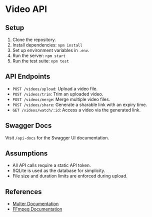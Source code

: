# Video API

## Setup

1. Clone the repository.
2. Install dependencies: `npm install`
3. Set up environment variables in `.env`.
4. Run the server: `npm start`
5. Run the test suite: `npm test`

## API Endpoints

- `POST /videos/upload`: Upload a video file.
- `POST /videos/trim`: Trim an uploaded video.
- `POST /videos/merge`: Merge multiple video files.
- `POST /videos/share`: Generate a sharable link with an expiry time.
- `GET /videos/watch/:id`: Access a video via the generated link.

## Swagger Docs

Visit `/api-docs` for the Swagger UI documentation.

## Assumptions

- All API calls require a static API token.
- SQLite is used as the database for simplicity.
- File size and duration limits are enforced during upload.

## References

- [Multer Documentation](https://github.com/expressjs/multer)
- [FFmpeg Documentation](https://ffmpeg.org/documentation.html)
